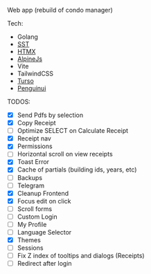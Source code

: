 Web app (rebuild of condo manager)

Tech:

- Golang
- [SST](https://sst.dev/)
- [HTMX](https://htmx.org/)
- [AlpineJs](https://alpinejs.dev/)
- Vite
- TailwindCSS
- [Turso](https://turso.tech/)
- [Penguinui](https://www.penguinui.com/)

TODOS:
- [x] Send Pdfs by selection
- [x] Copy Receipt
- [ ] Optimize SELECT on Calculate Receipt
- [x] Receipt nav
- [x] Permissions
- [ ] Horizontal scroll on view receipts
- [x] Toast Error
- [x] Cache of partials (building ids, years, etc)
- [ ] Backups
- [ ] Telegram
- [x] Cleanup Frontend
- [x] Focus edit on click
- [ ] Scroll forms
- [ ] Custom Login
- [ ] My Profile
- [ ] Language Selector
- [x] Themes
- [ ] Sessions
- [ ] Fix Z index of tooltips and dialogs (Receipts)
- [ ] Redirect after login